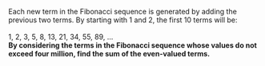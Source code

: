Each new term in the Fibonacci sequence is generated by adding the previous two terms. By starting with 1 and 2, the first 10 terms will be:<br>
<br>
     1, 2, 3, 5, 8, 13, 21, 34, 55, 89, ...<b>
<br>
By considering the terms in the Fibonacci sequence whose values do not exceed four million, find the sum of the even-valued terms.
    
